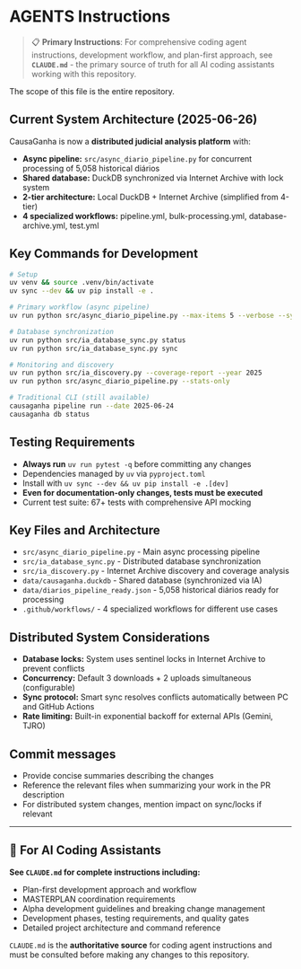 # AGENTS Instructions

> 📋 **Primary Instructions**: For comprehensive coding agent instructions, development workflow, and plan-first approach, see **`CLAUDE.md`** - the primary source of truth for all AI coding assistants working with this repository.

The scope of this file is the entire repository.

## Current System Architecture (2025-06-26)

CausaGanha is now a **distributed judicial analysis platform** with:

- **Async pipeline:** `src/async_diario_pipeline.py` for concurrent processing of 5,058 historical diários
- **Shared database:** DuckDB synchronized via Internet Archive with lock system
- **2-tier architecture:** Local DuckDB + Internet Archive (simplified from 4-tier)
- **4 specialized workflows:** pipeline.yml, bulk-processing.yml, database-archive.yml, test.yml

## Key Commands for Development

```bash
# Setup
uv venv && source .venv/bin/activate
uv sync --dev && uv pip install -e .

# Primary workflow (async pipeline)
uv run python src/async_diario_pipeline.py --max-items 5 --verbose --sync-database

# Database synchronization
uv run python src/ia_database_sync.py status
uv run python src/ia_database_sync.py sync

# Monitoring and discovery
uv run python src/ia_discovery.py --coverage-report --year 2025
uv run python src/async_diario_pipeline.py --stats-only

# Traditional CLI (still available)
causaganha pipeline run --date 2025-06-24
causaganha db status
```

## Testing Requirements

- **Always run** `uv run pytest -q` before committing any changes
- Dependencies managed by `uv` via `pyproject.toml`
- Install with `uv sync --dev && uv pip install -e .[dev]`
- **Even for documentation-only changes, tests must be executed**
- Current test suite: 67+ tests with comprehensive API mocking

## Key Files and Architecture

- `src/async_diario_pipeline.py` - Main async processing pipeline
- `src/ia_database_sync.py` - Distributed database synchronization
- `src/ia_discovery.py` - Internet Archive discovery and coverage analysis
- `data/causaganha.duckdb` - Shared database (synchronized via IA)
- `data/diarios_pipeline_ready.json` - 5,058 historical diários ready for processing
- `.github/workflows/` - 4 specialized workflows for different use cases

## Distributed System Considerations

- **Database locks:** System uses sentinel locks in Internet Archive to prevent conflicts
- **Concurrency:** Default 3 downloads + 2 uploads simultaneous (configurable)
- **Sync protocol:** Smart sync resolves conflicts automatically between PC and GitHub Actions
- **Rate limiting:** Built-in exponential backoff for external APIs (Gemini, TJRO)

## Commit messages

- Provide concise summaries describing the changes
- Reference the relevant files when summarizing your work in the PR description
- For distributed system changes, mention impact on sync/locks if relevant

---

## 🤖 **For AI Coding Assistants**

**See `CLAUDE.md` for complete instructions including:**

- Plan-first development approach and workflow
- MASTERPLAN coordination requirements
- Alpha development guidelines and breaking change management
- Development phases, testing requirements, and quality gates
- Detailed project architecture and command reference

`CLAUDE.md` is the **authoritative source** for coding agent instructions and must be consulted before making any changes to this repository.
